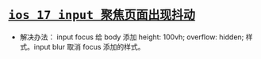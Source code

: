 # [`ios 17 input 聚焦页面出现抖动`](/)

* 解决办法： input focus 给 body 添加 height: 100vh; overflow: hidden; 样式。input blur 取消 focus 添加的样式。
